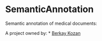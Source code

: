 # SemanticAnnotation
Semantic annotation of medical documents:

A project owned by: * [Berkay Kozan](https://github.com/BerkayKozan/SemanticAnnotation/wiki/Berkay-Kozan)
